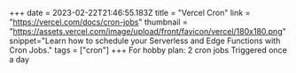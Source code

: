 +++
date = 2023-02-22T21:46:55.183Z
title = "Vercel Cron"
link = "https://vercel.com/docs/cron-jobs"
thumbnail = "https://assets.vercel.com/image/upload/front/favicon/vercel/180x180.png"
snippet="Learn how to schedule your Serverless and Edge Functions with Cron Jobs."
tags = ["cron"]
+++
For hobby plan:
2 cron jobs
Triggered once a day
